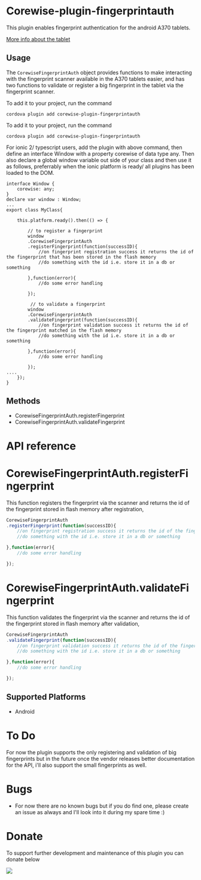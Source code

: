 # Corewise-plugin-fingerprintauth

This plugin enables fingerprint authentication for the android A370 tablets.      

[More info about the tablet](http://corewise.en.made-in-china.com/product/xeqnEcJUsCrw/China-IP65-Rugged-RFID-Smart-Card-Reader-Tablet-PC.html)


Usage
-----
The `CorewiseFingerprintAuth` object provides functions to make interacting with the fingerprint scanner available in the A370 tablets easier, and has two functions to validate or register a big fingerprint in the tablet via the fingerprint scanner.

To add it to your project, run the command

    cordova plugin add corewise-plugin-fingerprintauth


To add it to your project, run the command

    cordova plugin add corewise-plugin-fingerprintauth

For ionic 2/ typescript users, add the plugin with above command, then define an interface Window with a property corewise of data type any. Then also declare a global window variable out side of your class and then use it as follows, preferrably when the ionic platform is ready/ all plugins has been loaded to the DOM.

	interface Window {
        corewise: any;
    }
    declare var window : Window;
    ...
    export class MyClass{

        this.platform.ready().then(() => {
            
            // to register a fingerprint
	        window
	        .CorewiseFingerprintAuth
			.registerFingerprint(function(successID){
				//on fingerprint registration success it returns the id of the fingerprint that has been stored in the flash memory
				//do something with the id i.e. store it in a db or something

			},function(error){
			    //do some error handling

			});

			 // to validate a fingerprint
	        window
	        .CorewiseFingerprintAuth
			.validateFingerprint(function(successID){
				//on fingerprint validation success it returns the id of the fingerprint matched in the flash memory
				//do something with the id i.e. store it in a db or something

			},function(error){
			    //do some error handling

			});
    ....
        });
    }

Methods
-------

- CorewiseFingerprintAuth.registerFingerprint
- CorewiseFingerprintAuth.validateFingerprint

# API reference

CorewiseFingerprintAuth.registerFingerprint
===========================================

This function registers the fingerprint via the scanner and returns the id of the fingerprint stored in flash memory after registration, 
    
```javascript
CorewiseFingerprintAuth
.registerFingerprint(function(successID){
	//on fingerprint registration success it returns the id of the fingerprint that has been stored in the flash memory
	//do something with the id i.e. store it in a db or something

},function(error){
    //do some error handling

});
```

CorewiseFingerprintAuth.validateFingerprint
===========================================

This function validates the fingerprint via the scanner and returns the id of the fingerprint stored in flash memory after validation, 

```javascript
CorewiseFingerprintAuth
.validateFingerprint(function(successID){
	//on fingerprint validation success it returns the id of the fingerprint matched in the flash memory
	//do something with the id i.e. store it in a db or something

},function(error){
    //do some error handling

});
```


Supported Platforms
-------------------

- Android


# To Do

For now the plugin supports the only registering and validation of big fingerprints but in the future once the vendor releases better documentation for the API, i'll also support the small fingerprints as well.

# Bugs

- For now there are no known bugs but if you do find one, please create an issue as always and I'll look into it during my spare time :)

# Donate

To support further development and maintenance of this plugin you can donate below

[![](https://www.paypalobjects.com/en_US/i/btn/btn_donateCC_LG.gif)](https://www.paypal.com/cgi-bin/webscr?cmd=_s-xclick&hosted_button_id=FU2TZH26C3HQQ)




